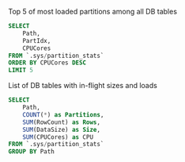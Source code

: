 Top 5 of most loaded partitions among all DB tables

  ```sql
  SELECT
      Path,
      PartIdx,
      CPUCores
  FROM `.sys/partition_stats`
  ORDER BY CPUCores DESC
  LIMIT 5
  ```

  List of DB tables with in-flight sizes and loads

  ```sql
  SELECT
      Path,
      COUNT(*) as Partitions,
      SUM(RowCount) as Rows,
      SUM(DataSize) as Size,
      SUM(CPUCores) as CPU
  FROM `.sys/partition_stats`
  GROUP BY Path
  ```

